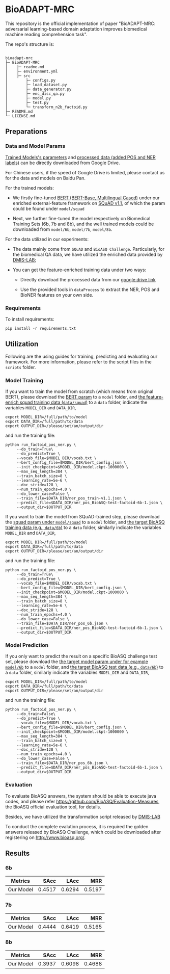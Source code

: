 # BioADAPT-MRC

This repository is the official implementation of paper "BioADAPT-MRC: adversarial learning-based domain adaptation improves biomedical machine reading comprehension task". 

<!-- The code is based on the [original BERT Repository](https://github.com/google-research/bert) released by Google Team and the [BioBERT Model](https://github.com/dmis-lab/biobert) released by [DMIS-LAB](https://github.com/dmis-lab).
 -->
The repo's structure is:
```

bioadapt-mrc
├─ BioADAPT-MRC
│    ├─ readme.md
│    ├─ environment.yml
│    ├─ src
│        ├─ configs.py
│        ├─ load_dataset.py
│        ├─ data_generator.py
│        ├─ enc_disc_qa.py
│        ├─ model.py
│        ├─ test.py
│        └─ transform_n2b_factoid.py
├─ README.md
└─ LICENSE.md
```

## Preparations

### Data and Model Params

[Trained Models's parameters](https://drive.google.com/drive/folders/1mQ68-CIsz3izoj_yuzVE86o8URN2o4SD?usp=sharing)
 and [processed data (added POS and NER labels)](https://drive.google.com/drive/folders/1rFeVTIjSiTXV_M4_4iGhvQXqbYtt3nTn?usp=sharing) can be directly downloaded from Google Drive.

For Chinese users, if the speed of Google Drive is limited, please contact us for the data and models on Baidu Pan.

For the trained models:

* We firstly fine-tuned [BERT (BERT-Base, Multilingual Cased)](https://github.com/google-research/bert) under our enriched external-feature framework on [SQuAD v1.1](https://rajpurkar.github.io/SQuAD-explorer/explore/1.1/dev/), 
of which the param could be found under `model/squad`

* Next, we further fine-tuned the model respectively on Biomedical Training Sets (6b, 7b and 8b), and the well trained models could be 
downloaded from `model/6b`, `model/7b`, `model/8b`.

For the data utilized in our experiments:

* The data mainly come from `SQuAD` and `BioASQ Challenge`. Particularly, for the biomedical QA data, we have utilized the
 enriched data provided by [DMIS-LAB](https://github.com/dmis-lab);

* You can get the feature-enriched training data under two ways:

   * Directly download the processed data from our [google drive link](https://drive.google.com/drive/folders/1rFeVTIjSiTXV_M4_4iGhvQXqbYtt3nTn?usp=sharing)
   
   * Use the provided tools in `dataProcess` to extract the NER, POS and BioNER features on your own side.  

### Requirements

To install requirements:

```
pip install -r requirements.txt
```

## Utilization

Following are the using guides for training, predicting and evaluating our framework. For more information,
 please refer to the script files in the `scripts` folder.

### Model Training

If you want to train the model from scratch (which means from original BERT), please download the [BERT param](https://github.com/google-research/bert) 
to a `model` folder, 
and [the feature-enrich squad training data (`data/squad`)](https://drive.google.com/drive/folders/1rFeVTIjSiTXV_M4_4iGhvQXqbYtt3nTn?usp=sharing)
 to a `data` folder, indicate the variables `MODEL_DIR` and `DATA_DIR`,

```
export MODEL_DIR=/full/path/to/model
export DATA_DIR=/full/path/to/data
export OUTPUT_DIR=/please/set/an/output/dir
```
and run the training file:
```
python run_factoid_pos_ner.py \
     --do_train=True\
     --do_predict=True \
     --vocab_file=$MODEL_DIR/vocab.txt \
     --bert_config_file=$MODEL_DIR/bert_config.json \
     --init_checkpoint=$MODEL_DIR/model.ckpt-1000000 \
     --max_seq_length=384 \
     --train_batch_size=8 \
     --learning_rate=5e-6 \
     --doc_stride=128 \
     --num_train_epochs=4.0 \
     --do_lower_case=False \
     --train_file=$DATA_DIR/ner_pos_train-v1.1.json \
     --predict_file=$DATA_DIR/ner_pos_BioASQ-test-factoid-6b-1.json \
     --output_dir=$OUTPUT_DIR
```

If you want to train the model from SQuAD-trained step, please download the [squad param under `model/squad`](https://drive.google.com/drive/folders/1mQ68-CIsz3izoj_yuzVE86o8URN2o4SD?usp=sharing)
 to a `model` folder, 
and [the target BioASQ training data (e.g., `data/6b`)](https://drive.google.com/drive/folders/1rFeVTIjSiTXV_M4_4iGhvQXqbYtt3nTn?usp=sharing)
 to a `data` folder, similarly indicate the variables `MODEL_DIR` and `DATA_DIR`,

```
export MODEL_DIR=/full/path/to/model
export DATA_DIR=/full/path/to/data
export OUTPUT_DIR=/please/set/an/output/dir
```
and run the training file:
```
python run_factoid_pos_ner.py \
     --do_train=True\
     --do_predict=True \
     --vocab_file=$MODEL_DIR/vocab.txt \
     --bert_config_file=$MODEL_DIR/bert_config.json \
     --init_checkpoint=$MODEL_DIR/model.ckpt-1000000 \
     --max_seq_length=384 \
     --train_batch_size=8 \
     --learning_rate=5e-6 \
     --doc_stride=128 \
     --num_train_epochs=4.0 \
     --do_lower_case=False \
     --train_file=$DATA_DIR/ner_pos_6b.json \
     --predict_file=$DATA_DIR/ner_pos_BioASQ-test-factoid-6b-1.json \
     --output_dir=$OUTPUT_DIR
```

### Model Prediction
If you only want to predict the result on a specific BioASQ challenge test set, please download the [the target model param under for example `model/6b`](https://drive.google.com/drive/folders/1mQ68-CIsz3izoj_yuzVE86o8URN2o4SD?usp=sharing)
 to a `model` folder, 
and [the target BioASQ test data (e.g., `data/6b`)](https://drive.google.com/drive/folders/1rFeVTIjSiTXV_M4_4iGhvQXqbYtt3nTn?usp=sharing)
 to a `data` folder, similarly indicate the variables `MODEL_DIR` and `DATA_DIR`,

```
export MODEL_DIR=/full/path/to/model
export DATA_DIR=/full/path/to/data
export OUTPUT_DIR=/please/set/an/output/dir
```
and run the training file:
```
python run_factoid_pos_ner.py \
     --do_train=False\
     --do_predict=True \
     --vocab_file=$MODEL_DIR/vocab.txt \
     --bert_config_file=$MODEL_DIR/bert_config.json \
     --init_checkpoint=$MODEL_DIR/model.ckpt-1000000 \
     --max_seq_length=384 \
     --train_batch_size=8 \
     --learning_rate=5e-6 \
     --doc_stride=128 \
     --num_train_epochs=4.0 \
     --do_lower_case=False \
     --train_file=$DATA_DIR/ner_pos_6b.json \
     --predict_file=$DATA_DIR/ner_pos_BioASQ-test-factoid-6b-1.json \
     --output_dir=$OUTPUT_DIR
```

### Evaluation 

To evaluate BioASQ answers, the system should be able to execute java codes, and please refer https://github.com/BioASQ/Evaluation-Measures, the BioASQ official evaluation tool, for details.

Besides, we have utilized the transformation script released by [DMIS-LAB](https://github.com/dmis-lab/bioasq-biobert/tree/v1.0/biocodes)

To conduct the complete evalution process, it is required the golden answers released by BioASQ Challenge, which could be
 downloaded after registering on http://www.bioasq.org/. 

## Results
### 6b
| Metrics  | SAcc  | LAcc  | MRR  |
| ------------- |-------------:| -----:|-----:|
| Our Model   | 0.4517 | 0.6294 | 0.5197 |

### 7b
| Metrics  | SAcc  | LAcc  | MRR  |
| ------------- |-------------:| -----:|-----:|
| Our Model   | 0.4444 | 0.6419| 0.5165 |

### 8b
| Metrics  | SAcc  | LAcc  | MRR  |
| ------------- |-------------:| -----:|-----:|
| Our Model   | 0.3937 | 0.6098| 0.4688 |

